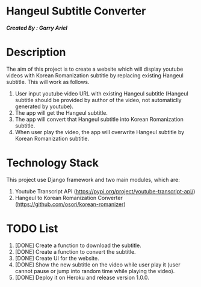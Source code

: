 # Hangeul Subtitle Converter
***Created By : Garry Ariel***

# Description
The aim of this project is to create a website which will display youtube videos with Korean Romanization subtitle by replacing existing Hangeul subtitle. This will work as follows.
1. User input youtube video URL with existing Hangeul subtitle (Hangeul subtitle should be provided by author of the video, not automaticlly generated by youtube).
2. The app will get the Hangeul subtitle.
3. The app will convert that Hangeul subtitle into Korean Romanization subtitle.
4. When user play the video, the app will overwrite Hangeul subtitle by Korean Romanization subtitle.

# Technology Stack
This project use Django framework and two main modules, which are:
1. Youtube Transcript API (https://pypi.org/project/youtube-transcript-api/)
2. Hangeul to Korean Romanization Converter (https://github.com/osori/korean-romanizer)

# TODO List
1. [DONE] Create a function to download the subtitle.
2. [DONE] Create a function to convert the subtitle.
3. [DONE] Create UI for the website.
4. [DONE] Show the new subtitle on the video while user play it (user cannot pause or jump into random time while playing the video).
5. [DONE] Deploy it on Heroku and release version 1.0.0.
